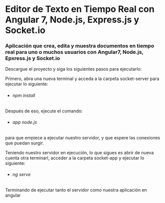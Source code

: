 # Editor de Texto en Tiempo Real con Angular 7, Node.js, Express.js y Socket.io

### Aplicación que crea, edita y muestra documentos en tiempo real para uno o muchos usuarios con Angular7, Node.js, Epxress.js y Socket.io

Descargue el proyecto y siga los siguientes pasos para ejecutarlo:

Primero, abra una nueva terminal y acceda a la carpeta socket-server para ejecutar lo siguiente:
* ###### npm install

Después de eso, ejecute el comando:
* ###### app node.js

para que empiece a ejecutar nuestro servidor, y que espere las conexiones que puedan surgir.

Teniendo nuestro servidor en ejecución, lo que sigues es abrir de nueva cuenta otra terminarl, acceder a la carpeta socket-app y ejecutar lo siguiente:
* ###### ng serve

Terminando de ejecutar tanto el servidor como nuestra aplicación en angular 
